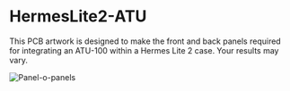 # HermesLite2-ATU

This PCB artwork is designed to make the front and back panels required for integrating an ATU-100 within a Hermes Lite 2 case.
Your results may vary.

![Panel-o-panels](https://i.imgur.com/EYyn897.jpeg)
